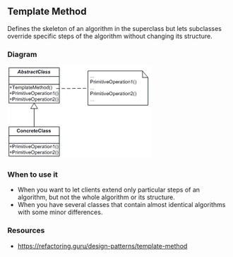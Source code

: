 ## Template Method

Defines the skeleton of an algorithm in the superclass but lets subclasses override specific steps of the algorithm without changing its structure.

### Diagram
![image info](./Template_UML.png)

### When to use it
* When you want to let clients extend only particular steps of an algorithm, but not the whole algorithm or its structure.
* When you have several classes that contain almost identical algorithms with some minor differences. 

### Resources
* https://refactoring.guru/design-patterns/template-method

